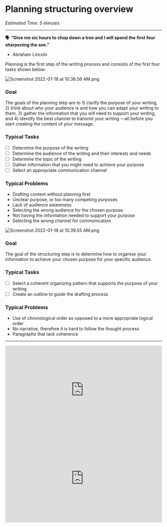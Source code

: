 # Planning structuring overview

*Estimated Time: 5 minutes*

---

<aside>


🗣 **“Give me six hours to chop down a tree and I will spend the first four sharpening the axe.”**

- Abraham Lincoln
</aside>

Planning is the first step of the writing process and consists of the first four tasks shown below:

![Screenshot 2022-01-18 at 10.36.56 AM.png](/communicating-for-success/planning-structuring/planning-structuring-overview/screenshot-2022-01-18-at-10.36.56-am.png)

### Goal

The goals of the planning step are to 1) clarify the purpose of your writing, 2) think about who your audience is and how you can adapt your writing to them, 3) gather the information that you will need to support your writing, and 4) identify the best channel to transmit your writing —all before you start creating the content of your message.

### Typical Tasks

- [ ]  Determine the purpose of the writing
- [ ]  Determine the audience of the writing and their interests and needs
- [ ]  Determine the topic of the writing
- [ ]  Gather information that you might need to achieve your purpose
- [ ]  Select an appropriate communication channel

### Typical Problems

- Drafting content without planning first
- Unclear purpose, or too many competing purposes
- Lack of audience awareness
- Selecting the wrong audience for the chosen purpose
- Not having the information needed to support your purpose
- Selecting the wrong channel for communication

![Screenshot 2022-01-18 at 10.39.55 AM.png](/communicating-for-success/planning-structuring/planning-structuring-overview/screenshot-2022-01-18-at-10.39.55-am.png)

### Goal

The goal of the structuring step is to determine how to organise your information to achieve your chosen purpose for your specific audience.

### Typical Tasks

- [ ]  Select a coherent organizing pattern that supports the purpose of your writing
- [ ]  Create an outline to guide the drafting process

### Typical Problems

- Use of chronological order as opposed to a more appropriate logical order
- No narrative, therefore it is hard to follow the thought process
- Paragraphs that lack coherence

---

<div style="position: relative; padding-bottom: 56.25%; height: 0;"><iframe src="https://www.youtube.com/embed/FtFtqq4dPZo" title="YouTube video player" frameborder="0" allow="accelerometer; autoplay; clipboard-write; encrypted-media; gyroscope; picture-in-picture" allowfullscreen style="position: absolute; top: 0; left: 0; width: 100%; height: 100%;"></iframe></div>

<div style="position: relative; padding-bottom: 56.25%; height: 0;"><iframe src="https://www.youtube.com/embed/Bin33xoqSJg" title="YouTube video player" frameborder="0" allow="accelerometer; autoplay; clipboard-write; encrypted-media; gyroscope; picture-in-picture" allowfullscreen style="position: absolute; top: 0; left: 0; width: 100%; height: 100%;"></iframe></div>